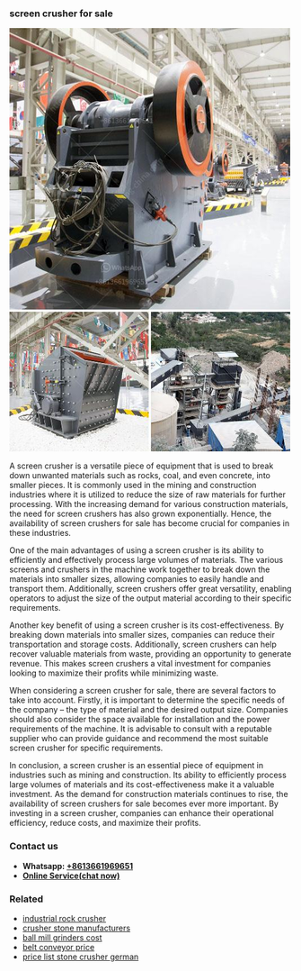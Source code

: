 <h3>screen crusher for sale</h3><img src='1708663611.jpg' alt=''><p>A screen crusher is a versatile piece of equipment that is used to break down unwanted materials such as rocks, coal, and even concrete, into smaller pieces. It is commonly used in the mining and construction industries where it is utilized to reduce the size of raw materials for further processing. With the increasing demand for various construction materials, the need for screen crushers has also grown exponentially. Hence, the availability of screen crushers for sale has become crucial for companies in these industries.</p><p>One of the main advantages of using a screen crusher is its ability to efficiently and effectively process large volumes of materials. The various screens and crushers in the machine work together to break down the materials into smaller sizes, allowing companies to easily handle and transport them. Additionally, screen crushers offer great versatility, enabling operators to adjust the size of the output material according to their specific requirements.</p><p>Another key benefit of using a screen crusher is its cost-effectiveness. By breaking down materials into smaller sizes, companies can reduce their transportation and storage costs. Additionally, screen crushers can help recover valuable materials from waste, providing an opportunity to generate revenue. This makes screen crushers a vital investment for companies looking to maximize their profits while minimizing waste.</p><p>When considering a screen crusher for sale, there are several factors to take into account. Firstly, it is important to determine the specific needs of the company – the type of material and the desired output size. Companies should also consider the space available for installation and the power requirements of the machine. It is advisable to consult with a reputable supplier who can provide guidance and recommend the most suitable screen crusher for specific requirements.</p><p>In conclusion, a screen crusher is an essential piece of equipment in industries such as mining and construction. Its ability to efficiently process large volumes of materials and its cost-effectiveness make it a valuable investment. As the demand for construction materials continues to rise, the availability of screen crushers for sale becomes ever more important. By investing in a screen crusher, companies can enhance their operational efficiency, reduce costs, and maximize their profits.</p><h3>Contact us</h3><ul><li><strong>Whatsapp:&nbsp;<a href="https://wa.me/8613661969651">+8613661969651</a></strong></li><li><a href="https://swt.shibang-china.com/?git&amp;zhl&amp;screen crusher for sale"><strong>Online Service(chat now)</strong></a></li></ul><h3>Related</h3><ul><li><a href='industrial rock crusher.md'>industrial rock crusher</a></li><li><a href='crusher stone manufacturers.md'>crusher stone manufacturers</a></li><li><a href='ball mill grinders cost.md'>ball mill grinders cost</a></li><li><a href='belt conveyor price.md'>belt conveyor price</a></li><li><a href='price list stone crusher german.md'>price list stone crusher german</a></li></ul>